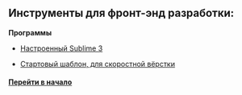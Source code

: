 ## Инструменты для фронт-энд разработки:


**Программы**

- [Настроенный Sublime 3](https://github.com/tsvetkovpro/ide)

- [Стартовый шаблон, для скоростной вёрстки](https://github.com/tsvetkovpro/fast-frontend)





#### [Перейти в начало](https://github.com/tsvetkovpro/sources)
